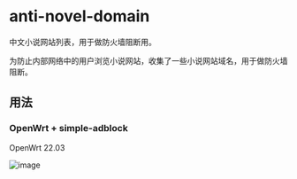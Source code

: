 # anti-novel-domain
中文小说网站列表，用于做防火墙阻断用。

为防止内部网络中的用户浏览小说网站，收集了一些小说网站域名，用于做防火墙阻断。
## 用法
### OpenWrt + simple-adblock
OpenWrt 22.03

![image](https://github.com/user-attachments/assets/65a2f6fc-8492-44c0-971f-130cd51ce1d9)
